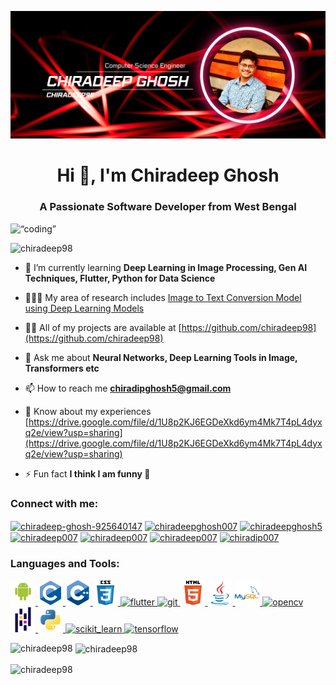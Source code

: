 ![logo](https://github.com/chiradeep98/chiradeep98/blob/main/Black%20and%20Red%20Edgy%20Gaming%20Youtube%20Banner%20(2).png)

<h1 align="center">Hi 👋, I'm Chiradeep Ghosh</h1>
<h3 align="center">A Passionate Software Developer from West Bengal</h3>

<img align=“right” alt=“coding” width=“400” src=“https://www.lambdatest.com/resources/images/news24.gif”>

<p align="left"> <img src="https://komarev.com/ghpvc/?username=chiradeep98&label=Profile%20views&color=0e75b6&style=flat" alt="chiradeep98" /> </p>

- 🌱 I’m currently learning **Deep Learning in Image Processing, Gen AI Techniques, Flutter, Python for Data Science**

- 👨🏻‍💻 My area of research includes [Image to Text Conversion Model using Deep Learning Models](https://github.com/chiradeep98/Image-Captioning)

- 👨‍💻 All of my projects are available at [https://github.com/chiradeep98](https://github.com/chiradeep98)

- 💬 Ask me about **Neural Networks, Deep Learning Tools in Image, Transformers etc**

- 📫 How to reach me **chiradipghosh5@gmail.com**

- 📄 Know about my experiences [https://drive.google.com/file/d/1U8p2KJ6EGDeXkd6ym4Mk7T4pL4dyxq2e/view?usp=sharing](https://drive.google.com/file/d/1U8p2KJ6EGDeXkd6ym4Mk7T4pL4dyxq2e/view?usp=sharing)

- ⚡ Fun fact **I think I am funny 🤪**

<h3 align="left">Connect with me:</h3>
<p align="left">
<a href="https://linkedin.com/in/chiradeep-ghosh-925640147" target="blank"><img align="center" src="https://raw.githubusercontent.com/rahuldkjain/github-profile-readme-generator/master/src/images/icons/Social/linked-in-alt.svg" alt="chiradeep-ghosh-925640147" height="30" width="40" /></a>
<a href="https://kaggle.com/chiradeepghosh007" target="blank"><img align="center" src="https://raw.githubusercontent.com/rahuldkjain/github-profile-readme-generator/master/src/images/icons/Social/kaggle.svg" alt="chiradeepghosh007" height="30" width="40" /></a>
<a href="https://instagram.com/chiradeepghosh5" target="blank"><img align="center" src="https://raw.githubusercontent.com/rahuldkjain/github-profile-readme-generator/master/src/images/icons/Social/instagram.svg" alt="chiradeepghosh5" height="30" width="40" /></a>
<a href="https://www.codechef.com/users/chiradeep007" target="blank"><img align="center" src="https://cdn.jsdelivr.net/npm/simple-icons@3.1.0/icons/codechef.svg" alt="chiradeep007" height="30" width="40" /></a>
<a href="https://www.hackerrank.com/chiradeep007" target="blank"><img align="center" src="https://raw.githubusercontent.com/rahuldkjain/github-profile-readme-generator/master/src/images/icons/Social/hackerrank.svg" alt="chiradeep007" height="30" width="40" /></a>
<a href="https://www.leetcode.com/chiradeep007" target="blank"><img align="center" src="https://raw.githubusercontent.com/rahuldkjain/github-profile-readme-generator/master/src/images/icons/Social/leet-code.svg" alt="chiradeep007" height="30" width="40" /></a>
<a href="https://auth.geeksforgeeks.org/user/chiradip007" target="blank"><img align="center" src="https://raw.githubusercontent.com/rahuldkjain/github-profile-readme-generator/master/src/images/icons/Social/geeks-for-geeks.svg" alt="chiradip007" height="30" width="40" /></a>
</p>

<h3 align="left">Languages and Tools:</h3>
<p align="left"> <a href="https://developer.android.com" target="_blank" rel="noreferrer"> <img src="https://raw.githubusercontent.com/devicons/devicon/master/icons/android/android-original-wordmark.svg" alt="android" width="40" height="40"/> </a> <a href="https://www.cprogramming.com/" target="_blank" rel="noreferrer"> <img src="https://raw.githubusercontent.com/devicons/devicon/master/icons/c/c-original.svg" alt="c" width="40" height="40"/> </a> <a href="https://www.w3schools.com/cpp/" target="_blank" rel="noreferrer"> <img src="https://raw.githubusercontent.com/devicons/devicon/master/icons/cplusplus/cplusplus-original.svg" alt="cplusplus" width="40" height="40"/> </a> <a href="https://www.w3schools.com/css/" target="_blank" rel="noreferrer"> <img src="https://raw.githubusercontent.com/devicons/devicon/master/icons/css3/css3-original-wordmark.svg" alt="css3" width="40" height="40"/> </a> <a href="https://flutter.dev" target="_blank" rel="noreferrer"> <img src="https://www.vectorlogo.zone/logos/flutterio/flutterio-icon.svg" alt="flutter" width="40" height="40"/> </a> <a href="https://git-scm.com/" target="_blank" rel="noreferrer"> <img src="https://www.vectorlogo.zone/logos/git-scm/git-scm-icon.svg" alt="git" width="40" height="40"/> </a> <a href="https://www.w3.org/html/" target="_blank" rel="noreferrer"> <img src="https://raw.githubusercontent.com/devicons/devicon/master/icons/html5/html5-original-wordmark.svg" alt="html5" width="40" height="40"/> </a> <a href="https://www.java.com" target="_blank" rel="noreferrer"> <img src="https://raw.githubusercontent.com/devicons/devicon/master/icons/java/java-original.svg" alt="java" width="40" height="40"/> </a> <a href="https://www.mysql.com/" target="_blank" rel="noreferrer"> <img src="https://raw.githubusercontent.com/devicons/devicon/master/icons/mysql/mysql-original-wordmark.svg" alt="mysql" width="40" height="40"/> </a> <a href="https://opencv.org/" target="_blank" rel="noreferrer"> <img src="https://www.vectorlogo.zone/logos/opencv/opencv-icon.svg" alt="opencv" width="40" height="40"/> </a> <a href="https://pandas.pydata.org/" target="_blank" rel="noreferrer"> <img src="https://raw.githubusercontent.com/devicons/devicon/2ae2a900d2f041da66e950e4d48052658d850630/icons/pandas/pandas-original.svg" alt="pandas" width="40" height="40"/> </a> <a href="https://www.python.org" target="_blank" rel="noreferrer"> <img src="https://raw.githubusercontent.com/devicons/devicon/master/icons/python/python-original.svg" alt="python" width="40" height="40"/> </a> <a href="https://scikit-learn.org/" target="_blank" rel="noreferrer"> <img src="https://upload.wikimedia.org/wikipedia/commons/0/05/Scikit_learn_logo_small.svg" alt="scikit_learn" width="40" height="40"/> </a> <a href="https://www.tensorflow.org" target="_blank" rel="noreferrer"> <img src="https://www.vectorlogo.zone/logos/tensorflow/tensorflow-icon.svg" alt="tensorflow" width="40" height="40"/> </a> </p>

<p><img align="left" src="https://github-readme-stats.vercel.app/api/top-langs?username=chiradeep98&show_icons=true&locale=en&layout=compact" alt="chiradeep98" /></p>

<p>&nbsp;<img align="center" src="https://github-readme-stats.vercel.app/api?username=chiradeep98&show_icons=true&locale=en" alt="chiradeep98" /></p>

<p><img align="center" src="https://github-readme-streak-stats.herokuapp.com/?user=chiradeep98&" alt="chiradeep98" /></p>

